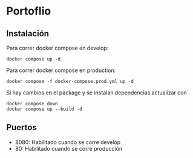 # Portoflio

## Instalación
Para correr docker compose en develop:
```
docker compose up -d
```
Para correr docker compose en production:
```
docker compose -f docker-compose.prod.yml up -d
```
Si hay cambios en el package y se instalan dependencias actualizar con
```
docker compose down
docker compose up --build -d
```

## Puertos
- 8080: Habilitado cuando se corre develop
- 80: Habilitado cuando se corre producción